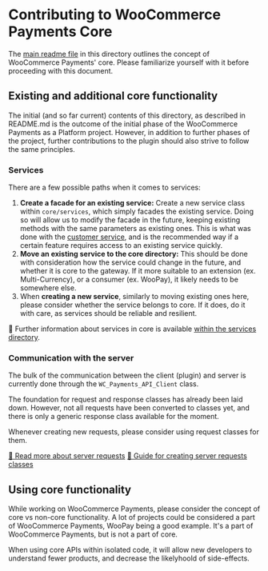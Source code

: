 # Contributing to WooCommerce Payments Core

The [main readme file](README.md) in this directory outlines the concept of WooCommerce Payments' core. Please familiarize yourself with it before proceeding with this document.

## Existing and additional core functionality

The initial (and so far current) contents of this directory, as described in README.md is the outcome of the initial phase of the WooCommerce Payments as a Platform project. However, in addition to further phases of the project, further contributions to the plugin should also strive to follow the same principles.

### Services

There are a few possible paths when it comes to services:

1. __Create a facade for an existing service:__ Create a new service class within `core/services`, which simply facades the existing service. Doing so will allow us to modify the facade in the future, keeping existing methods with the same parameters as existing ones.
This is what was done with the [customer service](service/customer-service.md), and is the recommended way if a certain feature requires access to an existing service quickly.
2. __Move an existing service to the core directory:__ This should be done with consideration how the service could change in the future, and whether it is core to the gateway. If it more suitable to an extension (ex. Multi-Currency), or a consumer (ex. WooPay), it likely needs to be somewhere else.
3. When __creating a new service__, similarly to moving existing ones here, please consider whether the service belongs to core. If it does, do it with care, as services should be reliable and resilient.

🔗 Further information about services in core is available [within the services directory](services/README.md).

### Communication with the server

The bulk of the communication between the client (plugin) and server is currently done through the `WC_Payments_API_Client` class.

The foundation for request and response classes has already been laid down. However, not all requests have been converted to classes yet, and there is only a generic response class available for the moment.

Whenever creating new requests, please consider using request classes for them.

[🔗 Read more about server requests](server/request/README.md)
[🔗 Guide for creating server requests classes](server/request/README.md)

## Using core functionality

While working on WooCommerce Payments, please consider the concept of core vs non-core functionality. A lot of projects could be considered a part of WooCommerce Payments, WooPay being a good example.  It's a part of WooCommerce Payments, but is not a part of core.

When using core APIs within isolated code, it will allow new developers to understand fewer products, and decrease the likelyhoold of side-effects.
